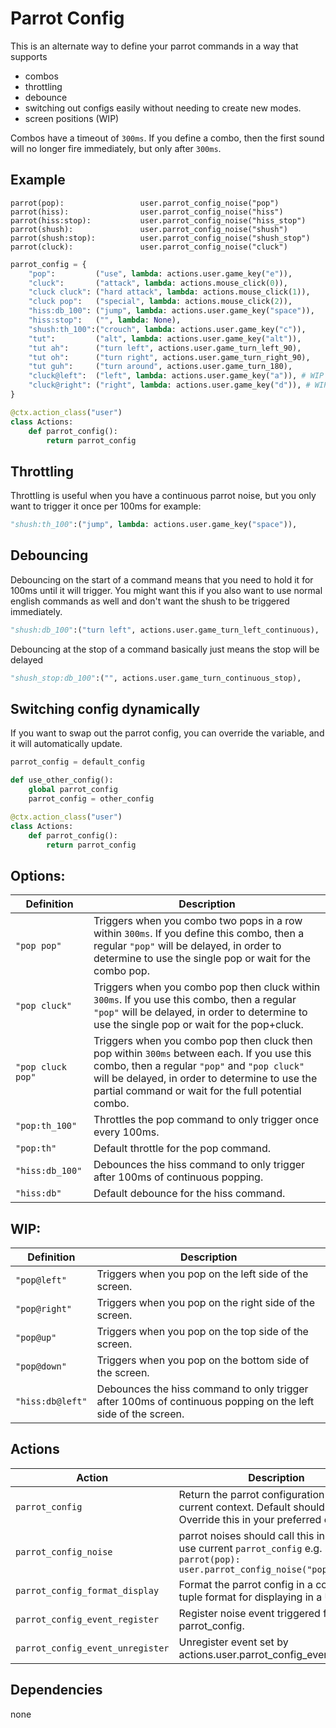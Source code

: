 # Parrot Config

This is an alternate way to define your parrot commands in a way that supports
- combos
- throttling
- debounce
- switching out configs easily without needing to create new modes.
- screen positions (WIP)

Combos have a timeout of `300ms`. If you define a combo, then the first sound will no longer fire immediately, but only after `300ms`.

## Example

```talon
parrot(pop):                 user.parrot_config_noise("pop")
parrot(hiss):                user.parrot_config_noise("hiss")
parrot(hiss:stop):           user.parrot_config_noise("hiss_stop")
parrot(shush):               user.parrot_config_noise("shush")
parrot(shush:stop):          user.parrot_config_noise("shush_stop")
parrot(cluck):               user.parrot_config_noise("cluck")
```

```py
parrot_config = {
    "pop":         ("use", lambda: actions.user.game_key("e")),
    "cluck":       ("attack", lambda: actions.mouse_click(0)),
    "cluck cluck": ("hard attack", lambda: actions.mouse_click(1)),
    "cluck pop":   ("special", lambda: actions.mouse_click(2)),
    "hiss:db_100": ("jump", lambda: actions.user.game_key("space")),
    "hiss:stop":   ("", lambda: None),
    "shush:th_100":("crouch", lambda: actions.user.game_key("c")),
    "tut":         ("alt", lambda: actions.user.game_key("alt")),
    "tut ah":      ("turn left", actions.user.game_turn_left_90),
    "tut oh":      ("turn right", actions.user.game_turn_right_90),
    "tut guh":     ("turn around", actions.user.game_turn_180),
    "cluck@left":  ("left", lambda: actions.user.game_key("a")), # WIP
    "cluck@right": ("right", lambda: actions.user.game_key("d")), # WIP
}

@ctx.action_class("user")
class Actions:
    def parrot_config():
        return parrot_config
```

## Throttling
Throttling is useful when you have a continuous parrot noise, but you only want to trigger it once per 100ms for example:
```py
"shush:th_100":("jump", lambda: actions.user.game_key("space")),
```

## Debouncing
Debouncing on the start of a command means that you need to hold it for 100ms until it will trigger. You might want this if you also want to use normal english commands as well and don't want the shush to be triggered immediately.
```py
"shush:db_100":("turn left", actions.user.game_turn_left_continuous),
```

Debouncing at the stop of a command basically just means the stop will be delayed
```py
"shush_stop:db_100":("", actions.user.game_turn_continuous_stop),
```

## Switching config dynamically
If you want to swap out the parrot config, you can override the variable, and it will automatically update.

```py
parrot_config = default_config

def use_other_config():
    global parrot_config
    parrot_config = other_config

@ctx.action_class("user")
class Actions:
    def parrot_config():
        return parrot_config
```

## Options:
| Definition | Description |
|------------|-------------|
| `"pop pop"` | Triggers when you combo two pops in a row within `300ms`. If you define this combo, then a regular `"pop"` will be delayed, in order to determine to use the single pop or wait for the combo pop. |
| `"pop cluck"` | Triggers when you combo pop then cluck within `300ms`. If you use this combo, then a regular `"pop"` will be delayed, in order to determine to use the single pop or wait for the pop+cluck. |
| `"pop cluck pop"` | Triggers when you combo pop then cluck then pop within `300ms` between each. If you use this combo, then a regular `"pop"` and `"pop cluck"` will be delayed, in order to determine to use the partial command or wait for the full potential combo. |
| `"pop:th_100"` | Throttles the pop command to only trigger once every 100ms. |
| `"pop:th"` | Default throttle for the pop command. |
| `"hiss:db_100"` | Debounces the hiss command to only trigger after 100ms of continuous popping. |
| `"hiss:db"` | Default debounce for the hiss command. |

## WIP:
| Definition | Description |
|------------|-------------|
| `"pop@left"` | Triggers when you pop on the left side of the screen. |
| `"pop@right"` | Triggers when you pop on the right side of the screen. |
| `"pop@up"` | Triggers when you pop on the top side of the screen. |
| `"pop@down"` | Triggers when you pop on the bottom side of the screen. |
| `"hiss:db@left"` | Debounces the hiss command to only trigger after 100ms of continuous popping on the left side of the screen. |

## Actions
| Action | Description |
| --- | --- |
| `parrot_config` | Return the parrot configuration for the current context. Default should be `{}`. Override this in your preferred contexts. |
| `parrot_config_noise` | parrot noises should call this in order to use current `parrot_config` e.g. `parrot(pop): user.parrot_config_noise("pop")` |
| `parrot_config_format_display` | Format the parrot config in a convenient tuple format for displaying in a UI. |
| `parrot_config_event_register` | Register noise event triggered from parrot_config. |
| `parrot_config_event_unregister` | Unregister event set by actions.user.parrot_config_event_register |

## Dependencies
none